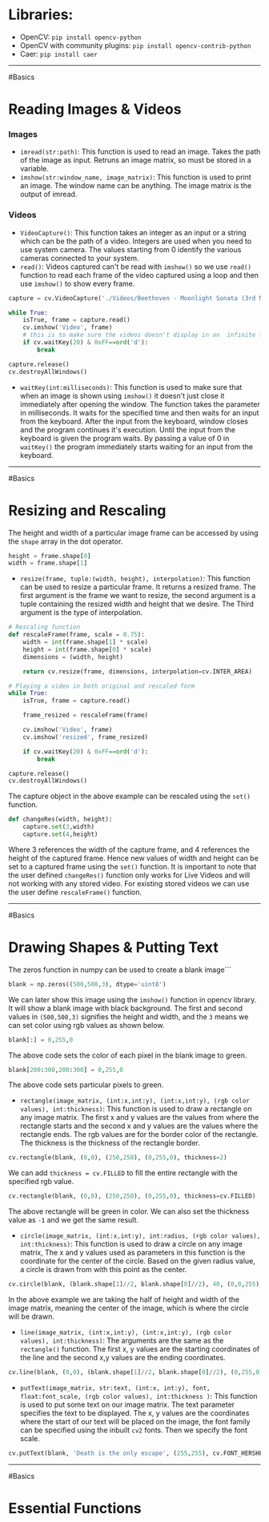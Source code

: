 # Libraries:
-  OpenCV: `pip install opencv-python`
-  OpenCV with community plugins: `pip install opencv-contrib-python`
-  Caer: `pip install caer`
---
#Basics
# Reading Images & Videos
### Images
- `imread(str:path)`: This function is used to read an image. Takes the path of the image as input. Retruns an image matrix, so must be stored in a variable.
- `imshow(str:window_name, image_matrix)`: This function is used to print an image. The window name can be anything. The image matrix is the output of imread.
### Videos
- `VideoCapture()`: This function takes an integer as an input or a string which can be the path of a video. Integers are used when you need to use system camera. The values starting from 0 identify the various cameras connected to your system.
- `read()`: Videos captured can't be read with `imshow()` so we use `read()` function to read each frame of the video captured using a loop and then use `imshow()` to show every frame.
```python
capture = cv.VideoCapture('./Videos/Beethoven - Moonlight Sonata (3rd Movement).mp4')

while True:
    isTrue, frame = capture.read()
    cv.imshow('Video', frame)
	# this is to make sure the videos doesn't display in an  infinite loop. It waits for 20 ms and then will quit the loop if letter d is pressed.
    if cv.waitKey(20) & 0xFF==ord('d'):
        break

capture.release()
cv.destroyAllWindows()
```
- `waitKey(int:milliseconds)`: This function is used to make sure that when an image is shown using `imshow()` it doesn't just close it immediately after opening the window. The function takes  the parameter in milliseconds. It waits for the specified time and then waits for an input from the keyboard. After the input from the keyboard, window closes and the program continues it's execution. Until the input from the keyboard is given the program waits. By passing a value of 0 in `waitKey()` the program immediately starts waiting for an input from the keyboard.
---
#Basics 
# Resizing and Rescaling
The height and width of a particular image frame can be accessed by using the `shape` array in the dot operator.
```python
height = frame.shape[0]
width = frame.shape[1]
```
- `resize(frame, tuple:(width, height), interpolation)`: This function can be used to resize a particular frame. It returns a resized frame. The first argument is the frame we want to resize, the second argument is a tuple containing the resized width and height that we desire. The Third argument is the type of interpolation.
```python
# Rescaling function
def rescaleFrame(frame, scale = 0.75):
    width = int(frame.shape[1] * scale)
    height = int(frame.shape[0] * scale)
    dimensions = (width, height)

    return cv.resize(frame, dimensions, interpolation=cv.INTER_AREA)

# Playing a video in both original and rescaled form
while True:
    isTrue, frame = capture.read()

    frame_resized = rescaleFrame(frame)

    cv.imshow('Video', frame)
    cv.imshow('resized', frame_resized)

    if cv.waitKey(20) & 0xFF==ord('d'):
        break

capture.release()
cv.destroyAllWindows()
```
The capture object in the above example can be rescaled using the `set()` function.
```python
def changeRes(width, height):
	capture.set(3,width)
	capture.set(4,height)
```
Where 3 references the width of the capture frame, and 4 references the height of the captured frame. Hence new values of width and height can be set to a captured frame using the `set()` function.
It is important to note that the user defined `changeRes()` function only works for Live Videos and will not working with any stored video. For existing stored videos we can use the user define `rescaleFrame()` function.

---
#Basics 
# Drawing Shapes & Putting Text
The zeros function in numpy can be used to create a blank image```
```python
blank = np.zeros((500,500,3), dtype='uint8')
```
We can later show this image using the `imshow()` function in opencv library. It will show a blank image with black background. The first and second values in `(500,500,3)` signifies the height and width, and the `3` means we can set color using rgb values as shown below.
```python
blank[:] = 0,255,0
```
The above code sets the color of each pixel in the blank image to green.
```python
blank[200:300,200:300] = 0,255,0
```
The above code sets particular pixels to green.
- `rectangle(image_matrix, (int:x,int:y), (int:x,int:y), (rgb color values), int:thickness)`: This function is used to draw a rectangle on any image matrix. The first x and y values are the values from where the rectangle starts and the second x and y values are the values where the rectangle ends. The rgb values are for the border color of the rectangle. The thickness is the thickness of the rectangle border.
```python
cv.rectangle(blank, (0,0), (250,250), (0,255,0), thickness=2)
```
We can add `thickness = cv.FILLED` to fill the entire rectangle with the specified rgb value.
```python
cv.rectangle(blank, (0,0), (250,250), (0,255,0), thickness=cv.FILLED)
```
The above rectangle will be green in color. We can also set the thickness value as `-1` and we get the same result.
- `circle(image_matrix, (int:x,int:y), int:radius, (rgb color values), int:thickness)`: This function is used to draw a circle on any image matrix, The x and y values used as parameters in this function is the coordinate for the center of the circle. Based on the given radius value, a circle is drawn from with this point as the center.
```python
cv.circle(blank, (blank.shape[1]//2, blank.shape[0]//2), 40, (0,0,255), thickness=-1)
```
In the above example we are taking the half of height and width of the image matrix, meaning the center of the image, which is where the circle will be drawn.
- `line(image_matrix, (int:x,int:y), (int:x,int:y), (rgb color values), int:thickness)`: The arguments are the same as the `rectangle()` function. The first x, y values are the starting coordinates of the line and the second x,y values are the ending coordinates. 
```python
cv.line(blank, (0,0), (blank.shape[1]//2, blank.shape[0]//2), (0,255,0), thickness=2)
```
- `putText(image_matrix, str:text, (int:x, int:y), font, float:font_scale, (rgb color values), int:thickness )`: This function is used to put some text on our image matrix. The text parameter specifies the text to be displayed. The x, y values are the coordinates where the start of our text will be placed on the image, the font family can be specified using the inbuilt `cv2` fonts. Then we specify the font scale.
```python
cv.putText(blank, 'Death is the only escape', (255,255), cv.FONT_HERSHEY_TRIPLEX, 1.0, (0,255,0), 2)
```
---
#Basics 
# Essential Functions
